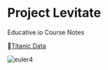 # Project Levitate

Educative.io Course Notes

🔗[Titanic Data](https://www.kaggle.com/datasets/eigenscribe/titanic-passengers?select=test.csv)

![euler4](https://github.com/user-attachments/assets/3b404572-1c66-46de-a08e-c825c04fd28b)
